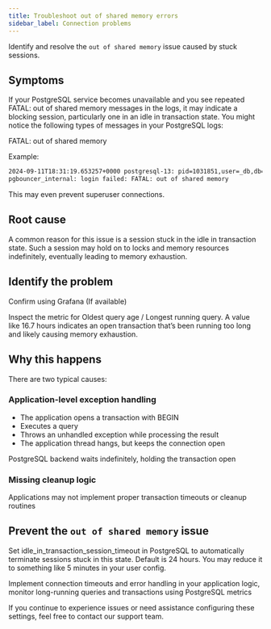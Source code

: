 ```yaml
---
title: Troubleshoot out of shared memory errors
sidebar_label: Connection problems
---
```


Identify and resolve the `out of shared memory` issue caused by stuck sessions.

## Symptoms

If your PostgreSQL service becomes unavailable and you see repeated FATAL: out of shared
memory messages in the logs, it may indicate a blocking session, particularly one in an
idle in transaction state. You might notice the following types of messages in your
PostgreSQL logs:

FATAL: out of shared memory

Example:

```bash
2024-09-11T18:31:19.653257+0000 postgresql-13: pid=1031851,user=_db,db=_db FATAL: out of shared memory
pgbouncer_internal: login failed: FATAL: out of shared memory
```

This may even prevent superuser connections.

## Root cause

A common reason for this issue is a session stuck in the idle in transaction state. Such a
session may hold on to locks and memory resources indefinitely, eventually leading to
memory exhaustion.

## Identify the problem

Confirm using Grafana (If available)

Inspect the metric for Oldest query age / Longest running query. A value like 16.7 hours
indicates an open transaction that’s been running too long and likely causing memory exhaustion.

## Why this happens

There are two typical causes:

### Application-level exception handling

- The application opens a transaction with BEGIN
- Executes a query
- Throws an unhandled exception while processing the result
- The application thread hangs, but keeps the connection open

PostgreSQL backend waits indefinitely, holding the transaction open

### Missing cleanup logic

Applications may not implement proper transaction timeouts or cleanup routines

## Prevent the `out of shared memory` issue

Set idle_in_transaction_session_timeout in PostgreSQL to automatically terminate sessions
stuck in this state. Default is 24 hours. You may reduce it to something like 5 minutes in
your user config.

Implement connection timeouts and error handling in your application logic, monitor
long-running queries and transactions using PostgreSQL metrics

If you continue to experience issues or need assistance configuring these settings, feel
free to contact our support team.
